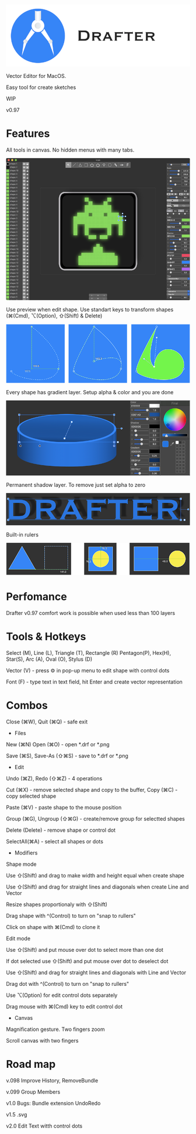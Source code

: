 ![Screenshot](screenshot/logo.png)

Vector Editor for MacOS.

Easy tool for create sketches

WIP

v0.97

# Features

All tools in canvas. No hidden menus with many tabs.

![Screenshot](screenshot/screenshot1.png)

Use preview when edit shape. 
Use standart keys to transform shapes (⌘(Cmd), ⌥(Option), ⇧(Shift) & Delete)

![Screenshot](screenshot/screenshot2.png)

Every shape has gradient layer.  Setup alpha & color and you are done

![Screenshot](screenshot/screenshot3.png)

Permanent shadow layer. To remove just set alpha to zero

![Screenshot](screenshot/screenshot4.png)

Built-in rulers

![Screenshot](screenshot/screenshot5.png)

# Perfomance

Drafter v0.97 comfort work is possible when used less than 100 layers

# Tools & Hotkeys

Select (M), Line (L), Triangle (T), Rectangle (R) Pentagon(P), Hex(H), Star(S), Arc (A), Oval (O), Stylus (D)

Vector (V) - press ⚙ in pop-up menu to edit shape with control dots

Font (F) - type text in text field, hit Enter and create vector representation

# Combos

Close (⌘W), Quit (⌘Q) -  safe exit

- Files

New (⌘N) Open (⌘O) - open *.drf or *.png  

Save (⌘S), Save-As (⇧⌘S) - save to *.drf or *.png

- Edit

Undo (⌘Z), Redo (⇧⌘Z) - 4 operations

Cut (⌘X) - remove selected shape and copy to the buffer, Copy (⌘C) - copy selected shape

Paste (⌘V) - paste shape to the mouse position

Group (⌘G), Ungroup (⇧⌘G)  - create/remove group for selectted shapes

Delete (Delete) - remove shape or control dot

SelectAll(⌘A) - select all shapes or dots

- Modifiers

Shape mode

Use ⇧(Shift) and drag to make width and height equal when create shape

Use ⇧(Shift) and drag for straight lines and diagonals when create Line and Vector

Resize shapes proportionaly with ⇧(Shift)

Drag shape  with ^(Control) to turn on "snap to rullers"

Click on shape with ⌘(Cmd)  to clone it

Edit mode

Use ⇧(Shift) and put mouse over dot to select more than one dot

If dot selected use ⇧(Shift) and put mouse over dot to deselect dot

Use ⇧(Shift) and drag for straight lines and diagonals with Line and Vector

Drag dot with ^(Control) to turn on "snap to rullers"

Use ⌥(Option) for edit control dots separately

Drag mouse with  ⌘(Cmd) key to edit control dot

- Canvas

Magnification gesture. Two fingers zoom

Scroll canvas with two fingers


# Road map

v.098 Improve History, RemoveBundle

v.099 Group Members

v1.0 Bugs:  Bundle extension UndoRedo

v1.5 .svg

v2.0 Edit Text witth control dots

